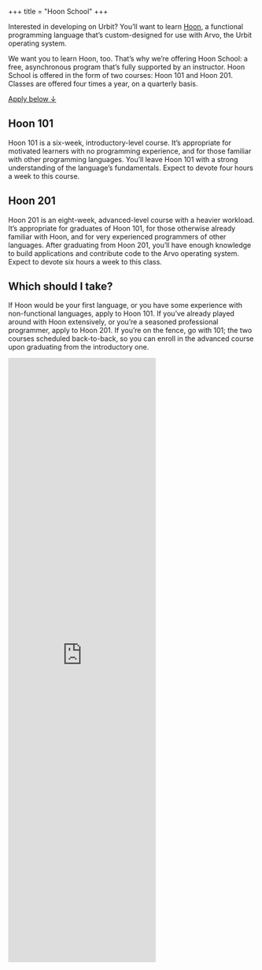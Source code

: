 +++
title = "Hoon School"
+++

Interested in developing on Urbit? You’ll want to learn [Hoon](https://urbit.org/docs/learn/hoon/_index.md), a functional programming language that’s custom-designed for use with Arvo, the Urbit operating system.

We want you to learn Hoon, too. That’s why we’re offering Hoon School: a free, asynchronous program that’s fully supported by an instructor. Hoon School is offered in the form of two courses: Hoon 101 and Hoon 201. Classes are offered four times a year, on a quarterly basis.

[Apply below ↓](#apply)

## Hoon 101

Hoon 101 is a six-week, introductory-level course. It’s appropriate for motivated learners with no programming experience, and for those familiar with other programming languages. You’ll leave Hoon 101 with a strong understanding of the language’s fundamentals. Expect to devote four hours a week to this course.

## Hoon 201

Hoon 201 is an eight-week, advanced-level course with a heavier workload. It’s appropriate for graduates of Hoon 101, for those otherwise already familiar with Hoon, and for very experienced programmers of other languages. After graduating from Hoon 201, you’ll have enough knowledge to build applications and contribute code to the Arvo operating system. Expect to devote six hours a week to this class.

## Which should I take?

If Hoon would be your first language, or you have some experience with non-functional languages, apply to Hoon 101. If you’ve already played around with Hoon extensively, or you’re a seasoned professional programmer, apply to Hoon 201. If you’re on the fence, go with 101; the two courses scheduled back-to-back, so you can enroll in the advanced course upon graduating from the introductory one.

<script src="https://static.airtable.com/js/embed/embed_snippet_v1.js"></script><iframe id="apply" class="airtable-embed airtable-dynamic-height w-full" src="https://airtable.com/embed/shr8bb15QPR3hfQpG?backgroundColor=teal" frameborder="0" height="1228"></iframe>